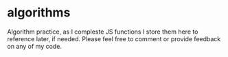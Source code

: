 # algorithms
Algorithm practice, as I compleste JS functions I store them here to reference later, if needed. Please feel free to comment or provide feedback on any of my code.

